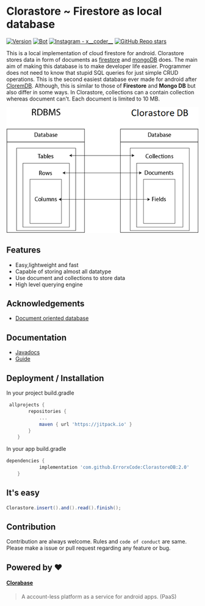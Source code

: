 
# Clorastore ~ Firestore as local database
<p align="left">
  <a href="#"><img alt="Version" src="https://img.shields.io/badge/Language-Java-1DA1F2?style=flat-square&logo=java"></a>
  <a href="#"><img alt="Bot" src="https://img.shields.io/badge/Version-2.0-green"></a>
  <a href="https://www.instagram.com/x__coder__x/"><img alt="Instagram - x__coder__" src="https://img.shields.io/badge/Instagram-x____coder____x-lightgrey"></a>
  <a href="#"><img alt="GitHub Repo stars" src="https://img.shields.io/github/stars/ErrorxCode/OTP-Verification-Api?style=social"></a>
  </p>

 This is a local implementation of cloud firestore for android. Clorastore stores data in form of documents as [firestore](https://firebase.google.com/) and [mongoDB](https://www.mongodb.com/) does.
 The main aim of making this database is to make developer life easier. Programmer does not need to know that stupid SQL queries for just simple CRUD operations.
 This is the second easiest database ever made for android after [CloremDB](https://github.com/ErrorxCode/CloremDB).
 Although, this is similar to those of **Firestore** and **Mongo DB** but also differ in some ways. In Clorastore, collections can a contain collection whereas document can't.
 Each document is limited to 10 MB.

![image](/data-storage.png)

## Features

- Easy,lightweight and fast
- Capable of storing almost all datatype
- Use document and collections to store data
- High level querying engine

  
## Acknowledgements
 - [Document oriented database](https://en.wikipedia.org/wiki/Document-oriented_database)
	
## Documentation
- [Javadocs](https://errorxcode.github.io/docs/clorastore/index.html)
- [Guide](https://github.com/ErrorxCode/ClorastoreDB/wiki/Documentation)

  
## Deployment / Installation
 In your project build.gradle
```groovy
 allprojects {
		repositories {
			...
			maven { url 'https://jitpack.io' }
		}
	}
```
In your app build.gradle
```groovy
dependencies {
	        implementation 'com.github.ErrorxCode:ClorastoreDB:2.0'
	}
```

## It's easy
```java
Clorastore.insert().and().read().finish();
```

## Contribution
Contribution are always welcome. Rules and `code of conduct` are same. Please make a issue or pull request regarding any feature or bug.

## Powered by ❤
#### [Clorabase](https://clorabase.netlify.app)
> A account-less platform as a service for android apps. (PaaS)

